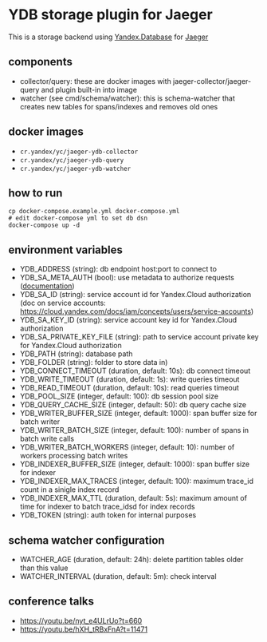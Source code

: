 # YDB storage plugin for Jaeger

This is a storage backend using [Yandex.Database](https://cloud.yandex.ru/services/ydb) for [Jaeger](https://github.com/jaegertracing/jaeger)

## components

- collector/query: these are docker images with jaeger-collector/jaeger-query and plugin built-in into image
- watcher (see cmd/schema/watcher): this is schema-watcher that creates new tables for spans/indexes and removes old ones

## docker images

- `cr.yandex/yc/jaeger-ydb-collector`
- `cr.yandex/yc/jaeger-ydb-query`
- `cr.yandex/yc/jaeger-ydb-watcher`

## how to run

```
cp docker-compose.example.yml docker-compose.yml
# edit docker-compose yml to set db dsn
docker-compose up -d
```

## environment variables

- YDB_ADDRESS (string): db endpoint host:port to connect to
- YDB_SA_META_AUTH (bool): use metadata to authorize requests ([documentation](https://cloud.yandex.com/docs/compute/operations/vm-connect/auth-inside-vm#auth-inside-vm))
- YDB_SA_ID (string): service account id for Yandex.Cloud authorization (doc on service accounts: https://cloud.yandex.com/docs/iam/concepts/users/service-accounts)
- YDB_SA_KEY_ID (string): service account key id for Yandex.Cloud authorization
- YDB_SA_PRIVATE_KEY_FILE (string): path to service account private key for Yandex.Cloud authorization
- YDB_PATH (string): database path
- YDB_FOLDER (string): folder to store data in)
- YDB_CONNECT_TIMEOUT (duration, default: 10s): db connect timeout
- YDB_WRITE_TIMEOUT (duration, default: 1s): write queries timeout
- YDB_READ_TIMEOUT (duration, default: 10s): read queries timeout
- YDB_POOL_SIZE (integer, default: 100): db session pool size
- YDB_QUERY_CACHE_SIZE (integer, default: 50): db query cache size
- YDB_WRITER_BUFFER_SIZE (integer, default: 1000): span buffer size for batch writer
- YDB_WRITER_BATCH_SIZE (integer, default: 100): number of spans in batch write calls
- YDB_WRITER_BATCH_WORKERS (integer, default: 10): number of workers processing batch writes
- YDB_INDEXER_BUFFER_SIZE (integer, default: 1000): span buffer size for indexer
- YDB_INDEXER_MAX_TRACES (integer, default: 100): maximum trace_id count in a sinigle index record
- YDB_INDEXER_MAX_TTL (duration, default: 5s): maximum amount of time for indexer to batch trace_idsd for index records
- YDB_TOKEN (string): auth token for internal purposes

## schema watcher configuration

- WATCHER_AGE (duration, default: 24h): delete partition tables older than this value
- WATCHER_INTERVAL (duration, default: 5m): check interval

## conference talks

- https://youtu.be/nyt_e4ULrUo?t=660
- https://youtu.be/hXH_tRBxFnA?t=11471
